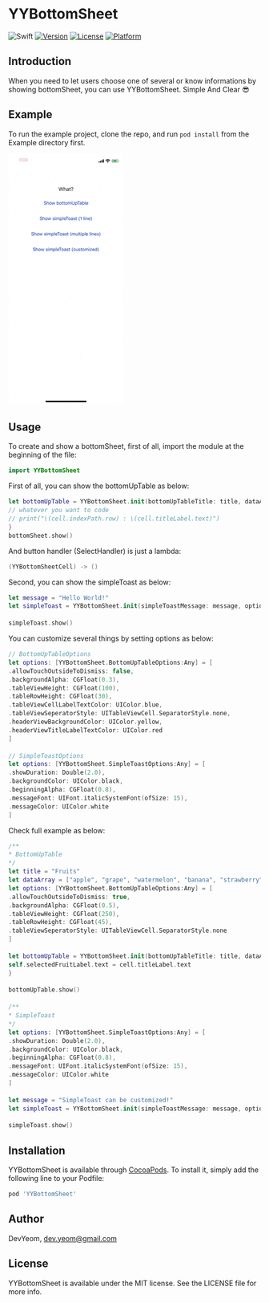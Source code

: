 # YYBottomSheet

![Swift](https://img.shields.io/badge/Swift-5.0-orange.svg)
[![Version](https://img.shields.io/cocoapods/v/YYBottomSheet.svg?style=flat)](https://cocoapods.org/pods/YYBottomSheet)
[![License](https://img.shields.io/cocoapods/l/YYBottomSheet.svg?style=flat)](https://cocoapods.org/pods/YYBottomSheet)
[![Platform](https://img.shields.io/cocoapods/p/YYBottomSheet.svg?style=flat)](https://cocoapods.org/pods/YYBottomSheet)

## Introduction

When you need to let users choose one of several or know informations by showing bottomSheet, you can use YYBottomSheet. Simple And Clear 😎

## Example

To run the example project, clone the repo, and run `pod install` from the Example directory first.

![](https://raw.githubusercontent.com/DevYeom/YYBottomSheet/master/demo.gif)

## Usage

To create and show a bottomSheet, first of all, import the module at the beginning of the file:

```swift
import YYBottomSheet
```

First of all, you can show the bottomUpTable as below:

```swift
let bottomUpTable = YYBottomSheet.init(bottomUpTableTitle: title, dataArray: dataArray, options: nil) { (cell) in
// whatever you want to code
// print("\(cell.indexPath.row) : \(cell.titleLabel.text)")
}
bottomSheet.show()
```

And button handler (SelectHandler) is just a lambda:

```swift
(YYBottomSheetCell) -> ()
```

Second, you can show the simpleToast as below:

```swift
let message = "Hello World!"
let simpleToast = YYBottomSheet.init(simpleToastMessage: message, options: nil)

simpleToast.show()
```

You can customize several things by setting options as below:

```swift
// BottomUpTableOptions
let options: [YYBottomSheet.BottomUpTableOptions:Any] = [
.allowTouchOutsideToDismiss: false,
.backgroundAlpha: CGFloat(0.3),
.tableViewHeight: CGFloat(100),
.tableRowHeight: CGFloat(30),
.tableViewCellLabelTextColor: UIColor.blue,
.tableViewSeperatorStyle: UITableViewCell.SeparatorStyle.none,
.headerViewBackgroundColor: UIColor.yellow,
.headerViewTitleLabelTextColor: UIColor.red
]

// SimpleToastOptions
let options: [YYBottomSheet.SimpleToastOptions:Any] = [
.showDuration: Double(2.0),
.backgroundColor: UIColor.black,
.beginningAlpha: CGFloat(0.8),
.messageFont: UIFont.italicSystemFont(ofSize: 15),
.messageColor: UIColor.white
]
```

Check full example as below:

```swift
/**
* BottomUpTable
*/
let title = "Fruits"
let dataArray = ["apple", "grape", "watermelon", "banana", "strawberry", "cherry", "pineapple", "pear"]
let options: [YYBottomSheet.BottomUpTableOptions:Any] = [
.allowTouchOutsideToDismiss: true,
.backgroundAlpha: CGFloat(0.5),
.tableViewHeight: CGFloat(250),
.tableRowHeight: CGFloat(45),
.tableViewSeperatorStyle: UITableViewCell.SeparatorStyle.none
]

let bottomUpTable = YYBottomSheet.init(bottomUpTableTitle: title, dataArray: dataArray, options: options) { (cell) in
self.selectedFruitLabel.text = cell.titleLabel.text
}

bottomUpTable.show()

/**
* SimpleToast
*/
let options: [YYBottomSheet.SimpleToastOptions:Any] = [
.showDuration: Double(2.0),
.backgroundColor: UIColor.black,
.beginningAlpha: CGFloat(0.8),
.messageFont: UIFont.italicSystemFont(ofSize: 15),
.messageColor: UIColor.white
]

let message = "SimpleToast can be customized!"
let simpleToast = YYBottomSheet.init(simpleToastMessage: message, options: options)

simpleToast.show()
```

## Installation

YYBottomSheet is available through [CocoaPods](https://cocoapods.org/pods/YYBottomSheet). To install
it, simply add the following line to your Podfile:

```ruby
pod 'YYBottomSheet'
```

## Author

DevYeom, dev.yeom@gmail.com

## License

YYBottomSheet is available under the MIT license. See the LICENSE file for more info.
